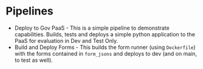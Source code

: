 # Pipelines

* Deploy to Gov PaaS - This is a simple pipeline to demonstrate capabilities.  Builds, tests and deploys a simple python application to the PaaS for evaluation in Dev and Test Only.
* Build and Deploy Forms - This builds the form runner (using `Dockerfile`) with the forms contained in `form_jsons` and deploys to dev (and on main, to test as well). 
